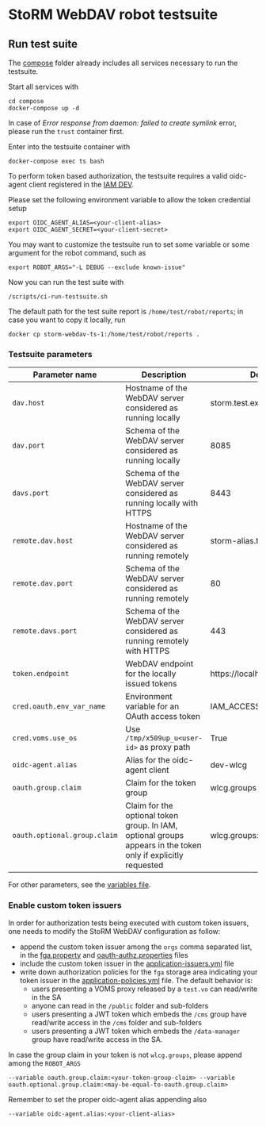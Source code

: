 # StoRM WebDAV robot testsuite

## Run test suite

The [compose](../compose/README.md) folder already includes all services necessary to run the testsuite.

Start all services with

```
cd compose
docker-compose up -d
```

In case of _Error response from daemon: failed to create symlink_ error, please run the `trust` container first.

Enter into the testsuite container with

```
docker-compose exec ts bash 
```

To perform token based authorization, the testsuite requires a valid oidc-agent client
registered in the [IAM DEV](https://iam-dev.cloud.cnaf.infn.it).

Please set the following environment variable to allow the token credential setup

```
export OIDC_AGENT_ALIAS=<your-client-alias>
export OIDC_AGENT_SECRET=<your-client-secret>
```

You may want to customize the testsuite run to set some variable or some argument for the robot
command, such as

```
export ROBOT_ARGS="-L DEBUG --exclude known-issue"
```

Now you can run the test suite with

```
/scripts/ci-run-testsuite.sh
```

The default path for the test suite report is `/home/test/robot/reports`;
in case you want to copy it locally, run

```
docker cp storm-webdav-ts-1:/home/test/robot/reports .
```

### Testsuite parameters

| Parameter name | Description                        | Default value                                                                                                    |
| -------------- | ---------------------------------- | ---------------------------------------------------------------------------------------------------------------- |
| `dav.host`     | Hostname of the WebDAV server considered as running locally  | storm.test.example                                                                                             |
| `dav.port`     | Schema of the WebDAV server considered as running locally | 8085                                                                                             |
| `davs.port`     | Schema of the WebDAV server considered as running locally with HTTPS | 8443                                                                                             |
| `remote.dav.host`     | Hostname of the WebDAV server considered as running remotely  | storm-alias.test.example                                                                                             |
| `remote.dav.port`     | Schema of the WebDAV server considered as running remotely | 80                                                                                             |
| `remote.davs.port`     | Schema of the WebDAV server considered as running remotely with HTTPS | 443                                                                                             |
| `token.endpoint`     | WebDAV endpoint for the locally issued tokens | https://localhost:8443/oauth/token                                                                                             |
| `cred.oauth.env_var_name`     | Environment variable for an OAuth access token | IAM_ACCESS_TOKEN                                                                                             |
| `cred.voms.use_os`     | Use `/tmp/x509up_u<user-id>` as proxy path | True                                                                                             |
| `oidc-agent.alias`     | Alias for the oidc-agent client | dev-wlcg                                                                                               |
| `oauth.group.claim`     | Claim for the token group | wlcg.groups                                                                                               |
| `oauth.optional.group.claim`     | Claim for the optional token group. In IAM, optional groups appears in the token only if explicitly requested | wlcg.groups:/data-manager                                                                                               |

For other parameters, see the [variables file](./test/variables.robot).


### Enable custom token issuers

In order for authorization tests being executed with custom token issuers, one needs to modify
the StoRM WebDAV configuration as follow:

* append the custom token issuer among the `orgs` comma separated list, in the [fga.property](../compose/assets/etc/storm/webdav/sa.d/fga.properties) and [oauth-authz.properties](../compose/assets/etc/storm/webdav/sa.d/oauth-authz.properties) files
* include the custom token issuer in the [application-issuers.yml](../compose/assets/etc/storm/webdav/config/application-issuers.yml) file
* write down authorization policies for the `fga` storage area indicating your token issuer in the [application-policies.yml](../compose/assets/etc/storm/webdav/config/application-policies.yml) file. The default behavior is:
  * users presenting a VOMS proxy released by a `test.vo` can read/write in the SA
  * anyone can read in the `/public` folder and sub-folders
  * users presenting a JWT token which embeds the `/cms` group have read/write access in the `/cms` folder and sub-folders
  * users presenting a JWT token which embeds the `/data-manager` group have read/write access in the SA.

In case the group claim in your token is not `wlcg.groups`, please append among the `ROBOT_ARGS`

```
--variable oauth.group.claim:<your-token-group-claim> --variable oauth.optional.group.claim:<may-be-equal-to-oauth.group.claim>
```

Remember to set the proper oidc-agent alias appending also

```
--variable oidc-agent.alias:<your-client-alias>
```